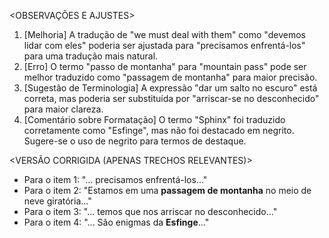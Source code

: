 <OBSERVAÇÕES E AJUSTES>
1. [Melhoria] A tradução de "we must deal with them" como "devemos lidar com eles" poderia ser ajustada para "precisamos enfrentá-los" para uma tradução mais natural.
2. [Erro] O termo "passo de montanha" para "mountain pass" pode ser melhor traduzido como "passagem de montanha" para maior precisão.
3. [Sugestão de Terminologia] A expressão "dar um salto no escuro" está correta, mas poderia ser substituída por "arriscar-se no desconhecido" para maior clareza.
4. [Comentário sobre Formatação] O termo "Sphinx" foi traduzido corretamente como "Esfinge", mas não foi destacado em negrito. Sugere-se o uso de negrito para termos de destaque.

<VERSÃO CORRIGIDA (APENAS TRECHOS RELEVANTES)>
- Para o item 1: "... precisamos enfrentá-los..."
- Para o item 2: "Estamos em uma **passagem de montanha** no meio de neve giratória..."
- Para o item 3: "... temos que nos arriscar no desconhecido..."
- Para o item 4: "... São enigmas da **Esfinge**..."